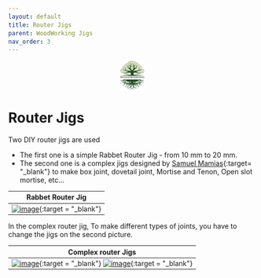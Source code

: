 ```yaml
---
layout: default
title: Router Jigs
parent: WoodWorking Jigs
nav_order: 3
---
```

<center>
<img src="../media/Lignarius.png" width="10%" height="10%" align="middle"/>
</center>

# Router Jigs

Two DIY router jigs are used
* The first one is a simple Rabbet Router Jig - from 10 mm to 20 mm. 
* The second one is a complex jigs designed by [Samuel Mamias](https://www.samuelmamias.com/){:target= "_blank"} 
   to make box joint, dovetail joint, Mortise and Tenon, Open slot mortise, etc... 

 

|                                                                 Rabbet Router Jig                                                                  |
|:--------------------------------------------------------------------------------------------------------------------------------------------------:|
| [<img alt="image" height="25%" src="/media/Router Jigs.jpg" width="25%"/>](https://garlatti.github.io/media/Router%20Jigs.jpg){:target = "_blank"} |
 
In the complex router jig, To make different types of joints, you have to change the jigs on the second picture. 

| Complex router Jigs                                                                                                                                                                                                                                                                                                |
|--------------------------------------------------------------------------------------------------------------------------------------------------------------------------------------------------------------------------------------------------------------------------------------------------------------------|
| [<img alt="image" height="20%" src="/media/Router Jigs_1.jpg.jpg" width="20%"/>](https://garlatti.github.io/media/Router%20Jigs_1.jpg){:target = "_blank"}  [<img alt="image" height="20%" src="/media/Router Jigs_2.jpg" width="20%"/>](https://garlatti.github.io/media/Router%20Jigs_2.jpg){:target = "_blank"} |

